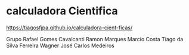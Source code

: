 # calculadora Cientifica

https://tiagosfjpa.github.io/calculadora-cient-ficas/

Grupo 
Rafael Gomes Cavalcanti
Ramon Marques
Marcio Costa
Tiago da Silva Ferreira
Wagner José Carlos Medeiros
